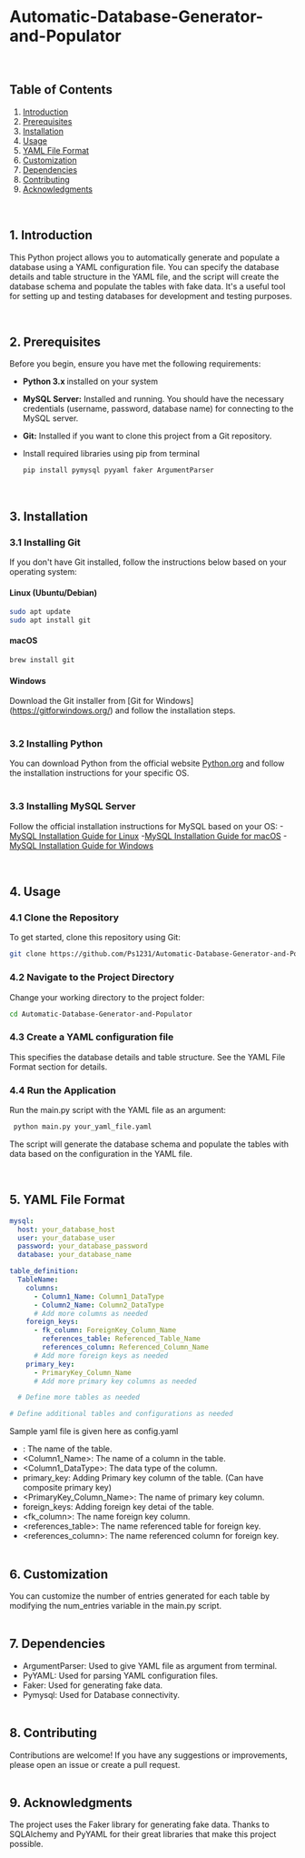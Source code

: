 # Automatic-Database-Generator-and-Populator
<br>

## Table of Contents
1. [Introduction](#introduction)
2. [Prerequisites](#prerequisites)
3. [Installation](#installation)
4. [Usage](#usage)
5. [YAML File Format](#yamlfileformat)
6. [Customization](#customization)
7. [Dependencies](#dependencies)
8. [Contributing](#contributing)
9. [Acknowledgments](#acknowledgments)
<br>
   
## 1. Introduction <a name="introduction"></a>
This Python project allows you to automatically generate and populate a database using a YAML configuration file. You can specify the database details and table structure in the YAML file, and the script will create the database schema and populate the tables with fake data. It's a useful tool for setting up and testing databases for development and testing purposes.

<br>

## 2. Prerequisites <a name="prerequisites"></a>
Before you begin, ensure you have met the following requirements:
- <b>Python 3.x </b> installed on your system
  
- <b>MySQL Server:</b> Installed and running. You should have the necessary credentials (username, password, database name) for connecting to the MySQL server.
  
- <b>Git:</b> Installed if you want to clone this project from a Git repository.
  
- Install required libraries using pip from terminal
  ```bash
  pip install pymysql pyyaml faker ArgumentParser
  ```
<br>

## 3. Installation  <a name="installation"></a>

### 3.1  Installing Git

If you don't have Git installed, follow the instructions below based on your operating system:

#### Linux (Ubuntu/Debian)

```bash
sudo apt update
sudo apt install git
```
#### macOS
```bash
brew install git
```
#### Windows
Download the Git installer from [Git for Windows] (https://gitforwindows.org/) and follow the installation steps.
<br></br>
### 3.2  Installing Python
You can download Python from the official website [Python.org](https://www.python.org/downloads/) and follow the installation instructions for your specific OS.
<br></br>
### 3.3  Installing MySQL Server
Follow the official installation instructions for MySQL based on your OS:
-[MySQL Installation Guide for Linux](https://dev.mysql.com/doc/mysql-installation-excerpt/5.7/en/linux-installation.html)
-[MySQL Installation Guide for macOS](https://dev.mysql.com/doc/mysql-installation-excerpt/5.7/en/macos-installation.html)
-[MySQL Installation Guide for Windows](https://dev.mysql.com/doc/mysql-installation-excerpt/5.7/en/windows-installation.html)

<br>

## 4. Usage  <a name="usage"></a> 

### 4.1 Clone the Repository
To get started, clone this repository using Git:
```bash
git clone https://github.com/Ps1231/Automatic-Database-Generator-and-Populator
```
### 4.2 Navigate to the Project Directory
Change your working directory to the project folder:
```bash
cd Automatic-Database-Generator-and-Populator
```
### 4.3  Create a YAML configuration file 
This specifies the database details and table structure. See the YAML File Format section for details.

   
### 4.4 Run the Application
Run the main.py script with the YAML file as an argument:
```bash
 python main.py your_yaml_file.yaml
```
 The script will generate the database schema and populate the tables with data based on the configuration in the YAML file.

<br>

## 5. YAML File Format  <a name="yamlfileformat"></a>
``` yaml
mysql:
  host: your_database_host
  user: your_database_user
  password: your_database_password
  database: your_database_name

table_definition:
  TableName:
    columns:
      - Column1_Name: Column1_DataType
      - Column2_Name: Column2_DataType
      # Add more columns as needed
    foreign_keys:
      - fk_column: ForeignKey_Column_Name
        references_table: Referenced_Table_Name
        references_column: Referenced_Column_Name
      # Add more foreign keys as needed
    primary_key:
      - PrimaryKey_Column_Name
      # Add more primary key columns as needed

  # Define more tables as needed

# Define additional tables and configurations as needed
```
Sample yaml file is given here as config.yaml
- <TableName>: The name of the table.
- <Column1_Name>: The name of a column in the table.
- <Column1_DataType>: The data type of the column.
- primary_key: Adding Primary key column of the table. (Can have composite primary key)
- <PrimaryKey_Column_Name>: The name of primary key column.
- foreign_keys: Adding foreign key detai of the table.
- <fk_column>: The name foreign key column.
- <references_table>: The name referenced table for foreign key.
- <references_column>: The name referenced column for foreign key.
<br></br>
## 6. Customization <a name="customization"></a>
You can customize the number of entries generated for each table by modifying the num_entries variable in the main.py script.
<br></br>
## 7. Dependencies <a name="dependencies"></a>
- ArgumentParser: Used to give YAML file as argument from terminal.
- PyYAML: Used for parsing YAML configuration files.
- Faker: Used for generating fake data.
- Pymysql: Used for Database connectivity.
<br></br>
## 8. Contributing <a name="contributing"></a>
Contributions are welcome! If you have any suggestions or improvements, please open an issue or create a pull request.
<br></br>
## 9. Acknowledgments <a name="acknowledgments"></a>
The project uses the Faker library for generating fake data.
Thanks to SQLAlchemy and PyYAML for their great libraries that make this project possible.



